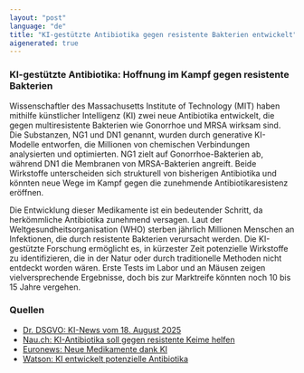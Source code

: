 ```yaml
---
layout: "post"
language: "de"
title: "KI-gestützte Antibiotika gegen resistente Bakterien entwickelt"
aigenerated: true
---
```


### KI-gestützte Antibiotika: Hoffnung im Kampf gegen resistente Bakterien

Wissenschaftler des Massachusetts Institute of Technology (MIT) haben mithilfe künstlicher Intelligenz (KI) zwei neue Antibiotika entwickelt, die gegen multiresistente Bakterien wie Gonorrhoe und MRSA wirksam sind. Die Substanzen, NG1 und DN1 genannt, wurden durch generative KI-Modelle entworfen, die Millionen von chemischen Verbindungen analysierten und optimierten. NG1 zielt auf Gonorrhoe-Bakterien ab, während DN1 die Membranen von MRSA-Bakterien angreift. Beide Wirkstoffe unterscheiden sich strukturell von bisherigen Antibiotika und könnten neue Wege im Kampf gegen die zunehmende Antibiotikaresistenz eröffnen.

<!--more-->

Die Entwicklung dieser Medikamente ist ein bedeutender Schritt, da herkömmliche Antibiotika zunehmend versagen. Laut der Weltgesundheitsorganisation (WHO) sterben jährlich Millionen Menschen an Infektionen, die durch resistente Bakterien verursacht werden. Die KI-gestützte Forschung ermöglicht es, in kürzester Zeit potenzielle Wirkstoffe zu identifizieren, die in der Natur oder durch traditionelle Methoden nicht entdeckt worden wären. Erste Tests im Labor und an Mäusen zeigen vielversprechende Ergebnisse, doch bis zur Marktreife könnten noch 10 bis 15 Jahre vergehen.

### Quellen
- [Dr. DSGVO: KI-News vom 18. August 2025](https://dr-dsgvo.de/ki-news-2025-08-18/)
- [Nau.ch: KI-Antibiotika soll gegen resistente Keime helfen](https://www.nau.ch/news/forschung/ki-antibiotika-soll-gegen-resistente-keime-helfen-67032092)
- [Euronews: Neue Medikamente dank KI](https://de.euronews.com/gesundheit/2025/08/16/neue-medikamente-dank-ki-antibiotika-gegen-gonorrhoe-und-mrsa)
- [Watson: KI entwickelt potenzielle Antibiotika](https://www.watson.ch/international/forschung/987577236-ki-entwickelt-potenzielle-antibiotika-gegen-resistente-erreger)
